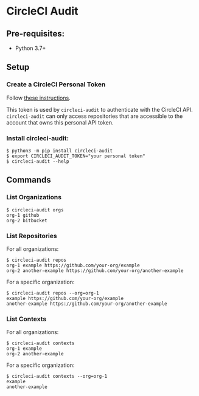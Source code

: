 # CircleCI Audit

## Pre-requisites:

* Python 3.7+

## Setup

### Create a CircleCI Personal Token

Follow [these instructions](https://circleci.com/docs/managing-api-tokens/#creating-a-personal-api-token).

This token is used by `circleci-audit` to authenticate with the CircleCI API. `circleci-audit` can only access
repositories that are accessible to the account that owns this personal API token.

### Install circleci-audit:

```shell
$ python3 -m pip install circleci-audit
$ export CIRCLECI_AUDIT_TOKEN="your personal token"
$ circleci-audit --help
```

## Commands

### List Organizations

```shell
$ circleci-audit orgs
org-1 github
org-2 bitbucket
```

### List Repositories

For all organizations:

```shell
$ circleci-audit repos
org-1 example https://github.com/your-org/example
org-2 another-example https://github.com/your-org/another-example
```

For a specific organization:

```shell
$ circleci-audit repos --org=org-1
example https://github.com/your-org/example
another-example https://github.com/your-org/another-example
```

### List Contexts

For all organizations:

```shell
$ circleci-audit contexts
org-1 example
org-2 another-example
```

For a specific organization:

```shell
$ circleci-audit contexts --org=org-1
example
another-example
```